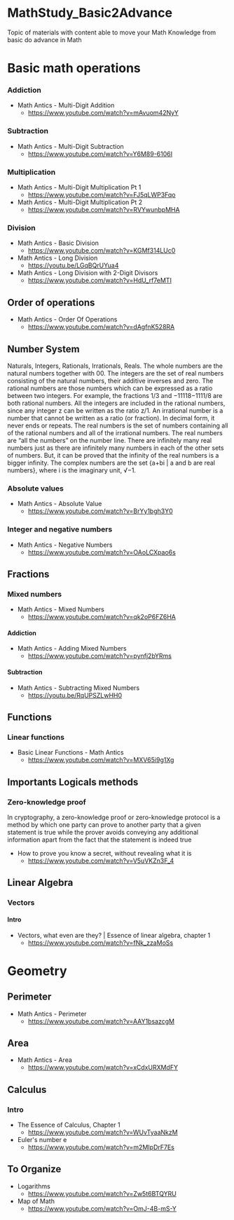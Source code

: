 # MathStudy_Basic2Advance
Topic of materials with content able to move your Math Knowledge from basic do advance in Math

# Basic math operations
### Addiction
 * Math Antics - Multi-Digit Addition
   * https://www.youtube.com/watch?v=mAvuom42NyY

### Subtraction
 * Math Antics - Multi-Digit Subtraction
   *  https://www.youtube.com/watch?v=Y6M89-6106I

### Multiplication
 * Math Antics - Multi-Digit Multiplication Pt 1
   * https://www.youtube.com/watch?v=FJ5qLWP3Fqo
 * Math Antics - Multi-Digit Multiplication Pt 2
   * https://www.youtube.com/watch?v=RVYwunbpMHA

### Division
 * Math Antics - Basic Division
   * https://www.youtube.com/watch?v=KGMf314LUc0
 * Math Antics - Long Division
   * https://youtu.be/LGqBQrUYua4
 * Math Antics - Long Division with 2-Digit Divisors
   * https://www.youtube.com/watch?v=HdU_rf7eMTI




## Order of operations
 * Math Antics - Order Of Operations
   * https://www.youtube.com/watch?v=dAgfnK528RA


## Number System
Naturals, Integers, Rationals, Irrationals, Reals.
The whole numbers are the natural numbers together with 00.
The integers are the set of real numbers consisting of the natural numbers, their additive inverses and zero.
The rational numbers are those numbers which can be expressed as a ratio between two integers. For example, the fractions 1/3 and −11118−1111/8 are both rational numbers. All the integers are included in the rational numbers, since any integer z can be written as the ratio z/1.
An irrational number is a number that cannot be written as a ratio (or fraction).  In decimal form, it never ends or repeats. 
The real numbers is the set of numbers containing all of the rational numbers and all of the irrational numbers.  The real numbers are “all the numbers” on the number line.  There are infinitely many real numbers just as there are infinitely many numbers in each of the other sets of numbers.  But, it can be proved that the infinity of the real numbers is a bigger infinity.
The complex numbers are the set {a+bi | a and b are real numbers}, where i is the imaginary unit, √−1.


### Absolute values
  * Math Antics - Absolute Value
    * https://www.youtube.com/watch?v=BrYy1bgh3Y0

### Integer and negative numbers
  * Math Antics - Negative Numbers
    * https://www.youtube.com/watch?v=OAoLCXpao6s


## Fractions

### Mixed numbers
  * Math Antics - Mixed Numbers
    * https://www.youtube.com/watch?v=qk2oP6FZ6HA

#### Addiction
  * Math Antics - Adding Mixed Numbers
    * https://www.youtube.com/watch?v=pynfj2bYRms

#### Subtraction
 * Math Antics - Subtracting Mixed Numbers
    * https://youtu.be/RqUPSZLwHH0


## Functions

### Linear functions
  * Basic Linear Functions - Math Antics
    * https://www.youtube.com/watch?v=MXV65i9g1Xg

## Importants Logicals methods
### Zero-knowledge proof 
In cryptography, a zero-knowledge proof or zero-knowledge protocol is a method by which one party can prove to another party that a given statement is true while the prover avoids conveying any additional information apart from the fact that the statement is indeed true
 * How to prove you know a secret, without revealing what it is
   * https://www.youtube.com/watch?v=V5uVKZn3F_4

## Linear Algebra
### Vectors
#### Intro
* Vectors, what even are they? | Essence of linear algebra, chapter 1
   * https://www.youtube.com/watch?v=fNk_zzaMoSs


# Geometry

## Perimeter
  * Math Antics - Perimeter
    * https://www.youtube.com/watch?v=AAY1bsazcgM

## Area
  * Math Antics - Area
    * https://www.youtube.com/watch?v=xCdxURXMdFY

## Calculus

### Intro
* The Essence of Calculus, Chapter 1
    * https://www.youtube.com/watch?v=WUvTyaaNkzM
* Euler's number e
    * https://www.youtube.com/watch?v=m2MIpDrF7Es


## To Organize

* Logarithms
    * https://www.youtube.com/watch?v=Zw5t6BTQYRU
* Map of Math
    * https://www.youtube.com/watch?v=OmJ-4B-mS-Y
